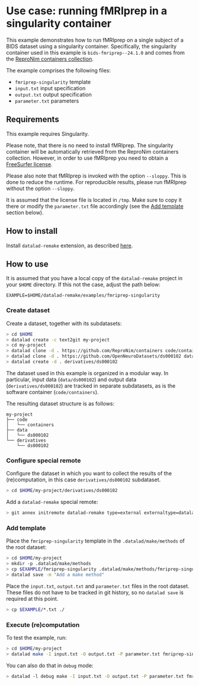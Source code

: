 # Use case: running fMRIprep in a singularity container

This example demonstrates how to run fMRIprep on a single subject of a BIDS dataset using a singularity container. Specifically, the singularity container used in this example is `bids-fmriprep--24.1.0` and comes from the [ReproNim containers collection](https://github.com/ReproNim/containers).

The example comprises the following files:
- `fmriprep-singularity` template
- `input.txt` input specification
- `output.txt` output specification
- `parameter.txt` parameters

## Requirements

This example requires Singularity.

Please note, that there is no need to install fMRIprep. The singularity container will be automatically retrieved from the ReproNim containers collection. However, in order to use fMRIprep you need to obtain a [FreeSurfer license](https://surfer.nmr.mgh.harvard.edu/fswiki/License). 

Please also note that fMRIprep is invoked with the option `--sloppy`. This is done to reduce the runtime. For reproducible results, please run fMRIprep without the option `--sloppy`.

It is assumed that the license file is located in `/tmp`. Make sure to copy it there or modify the `parameter.txt` file accordingly (see the [Add template](#add-template) section below).

## How to install

Install `datalad-remake` extension, as described [here](https://github.com/datalad/datalad-remake/tree/main?tab=readme-ov-file#installation).

## How to use

It is assumed that you have a local copy of the `datalad-remake` project in your `$HOME` directory. If this not the case, adjust the path below:

```
EXAMPLE=$HOME/datalad-remake/examples/fmriprep-singularity
```

### Create dataset

Create a dataset, together with its subdatasets:

```bash
> cd $HOME
> datalad create -c text2git my-project
> cd my-project
> datalad clone -d . https://github.com/ReproNim/containers code/containers
> datalad clone -d . https://github.com/OpenNeuroDatasets/ds000102 data/ds000102
> datalad create -d . derivatives/ds000102
```

The dataset used in this example is organized in a modular way. In particular, input data (`data/ds000102`) and output data (`derivatives/ds000102`) are tracked in separate subdatasets, as is the software container (`code/containers`).

The resulting dataset structure is as follows:

```
my-project
├── code
│   └── containers
├── data
│   └── ds000102
└── derivatives
    └── ds000102
```

### Configure special remote

Configure the dataset in which you want to collect the results of the (re)computation, in this case `derivatives/ds000102` subdataset.

```bash
> cd $HOME/my-project/derivatives/ds000102
```

Add a `datalad-remake` special remote:

```bash
> git annex initremote datalad-remake type=external externaltype=datalad-remake encryption=none
```


### Add template

Place the `fmriprep-singularity` template in the `.datalad/make/methods` of the root dataset:

```bash
> cd $HOME/my-project
> mkdir -p .datalad/make/methods
> cp $EXAMPLE/fmriprep-singularity .datalad/make/methods/fmriprep-singularity
> datalad save -m "Add a make method"
```

Place the `input.txt`, `output.txt` and `parameter.txt` files in the root dataset. These files do not have to be tracked in git history, so no `datalad save` is required at this point.

```bash
> cp $EXAMPLE/*.txt ./
```

### Execute (re)computation

To test the example, run:

```bash
> cd $HOME/my-project
> datalad make -I input.txt -O output.txt -P parameter.txt fmriprep-singularity
```

You can also do that in `debug` mode:

```bash
> datalad -l debug make -I input.txt -O output.txt -P parameter.txt fmriprep-singularity
```

